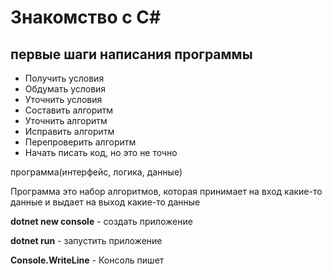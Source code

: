 # Знакомство с C#
## первые шаги написания программы
* Получить условия
* Обдумать условия
* Уточнить условия
* Составить алгоритм
* Уточнить алгоритм
* Исправить алгоритм
* Перепроверить алгоритм
* Начать писать код, но это не точно

программа(интерфейс, логика, данные)

Программа это набор алгоритмов, которая принимает на вход какие-то данные и выдает на выход какие-то данные

**dotnet new console** - создать приложение

**dotnet run** - запустить приложение

**Console.WriteLine** - Консоль пишет 
